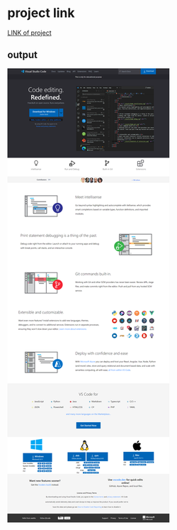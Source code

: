 # project link 
[LINK of project](https://vscode-clone-ed.netlify.app/)
## output
![VS code clone page](./output.png)
